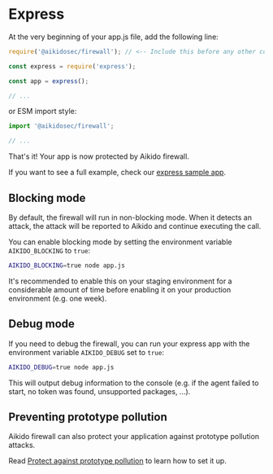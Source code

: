 # Express

At the very beginning of your app.js file, add the following line:

```js
require('@aikidosec/firewall'); // <-- Include this before any other code or imports

const express = require('express');

const app = express();

// ...
```

or ESM import style:

```js
import '@aikidosec/firewall';

// ...
```

That's it! Your app is now protected by Aikido firewall.

If you want to see a full example, check our [express sample app](../sample-apps/express-mongodb).

## Blocking mode

By default, the firewall will run in non-blocking mode. When it detects an attack, the attack will be reported to Aikido and continue executing the call.

You can enable blocking mode by setting the environment variable `AIKIDO_BLOCKING` to `true`:

```sh
AIKIDO_BLOCKING=true node app.js
```

It's recommended to enable this on your staging environment for a considerable amount of time before enabling it on your production environment (e.g. one week).

## Debug mode

If you need to debug the firewall, you can run your express app with the environment variable `AIKIDO_DEBUG` set to `true`:

```sh
AIKIDO_DEBUG=true node app.js
```

This will output debug information to the console (e.g. if the agent failed to start, no token was found, unsupported packages, ...).

## Preventing prototype pollution

Aikido firewall can also protect your application against prototype pollution attacks.

Read [Protect against prototype pollution](./prototype-pollution.md) to learn how to set it up.
